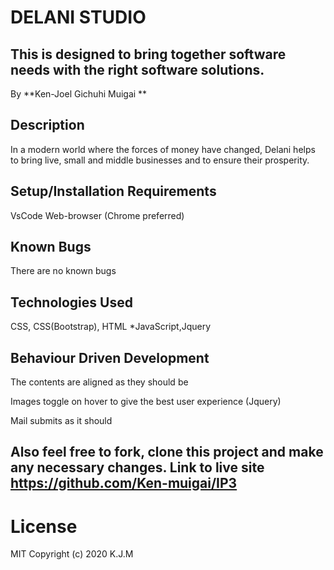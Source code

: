# DELANI STUDIO
This is designed to bring together software needs with the right software solutions.
---
By **Ken-Joel Gichuhi Muigai **

## Description

In a modern world where the forces of money have changed, Delani helps to bring live, small and middle businesses and to ensure their prosperity.

## Setup/Installation Requirements

VsCode
Web-browser (Chrome preferred)

## Known Bugs

There are no known bugs

## Technologies Used

CSS, CSS(Bootstrap), HTML *JavaScript,Jquery

## Behaviour Driven Development
The contents are aligned as they should be

Images toggle on hover to give the best user experience (Jquery)

Mail submits as it should


Also feel free to fork, clone this project and make any necessary changes.
Link to live site
https://github.com/Ken-muigai/IP3
---
# License
MIT Copyright (c) 2020 K.J.M
